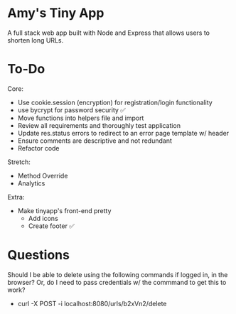 # Amy's Tiny App 

A full stack web app built with Node and Express that allows users to shorten long URLs.


# To-Do

Core:
* Use cookie.session (encryption) for registration/login functionality
* use bycrypt for password security  ✅
* Move functions into helpers file and import
* Review all requirements and thoroughly test application
* Update res.status errors to redirect to an error page template w/ header
* Ensure comments are descriptive and not redundant
* Refactor code

Stretch:

* Method Override
* Analytics

Extra:
* Make tinyapp's front-end pretty
  * Add icons
  * Create footer ✅ 


# Questions

Should I be able to delete using the following commands if logged in, in the browser? Or, do I need to pass credentials w/ the commmand to get this to work?

* curl -X POST -i localhost:8080/urls/b2xVn2/delete

